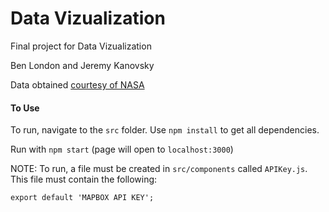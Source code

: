 # Data Vizualization
Final project for Data Vizualization

Ben London and Jeremy Kanovsky

Data obtained [courtesy of NASA](https://data.nasa.gov/Space-Science/Meteorite-Landings/gh4g-9sfh)


#### To Use
To run, navigate to the `src` folder. Use `npm install` to get all dependencies.

Run with `npm start` (page will open to `localhost:3000`)

NOTE: To run, a file must be created in `src/components` called `APIKey.js`.
This file must contain the following:

`export default 'MAPBOX API KEY';`
